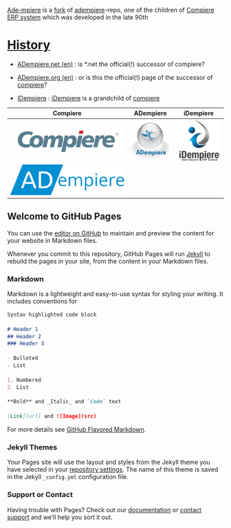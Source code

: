 [Ade-mpiere](https://github.com/klst-de/adempiere) is a [fork](https://en.wikipedia.org/wiki/Fork_(software_development)) of  [adempiere](https://github.com/adempiere/adempiere)-repo, one of the children of [Compiere ERP system](https://en.wikipedia.org/wiki/Compiere) which was developed in the late 90th

# [History](https://en.wikipedia.org/wiki/IDempiere#History)

* [ADempiere.net (en)](https://klst-de.github.io/adempiere/) : is *.net the official(!) successor of compiere?

* [ADempiere.org (en)](http://adempiere.org/site/) : or is this the official(!) page of the successor of [compiere](http://www.compiere.com/company/history.php)?
 
* [IDempiere](https://en.wikipedia.org/wiki/IDempiere) : [iDempiere](http://www.idempiere.org/) is a grandchild of [compiere](http://www.compiere.com/svn/)

Compiere | ADempiere             | iDempiere  
-------- | --------------------- | ---------
![Compiere](images/CompiereLogo.jpg) | ![ADempiere.org Logo](images/AdempiereLogo.png) | ![idempiere.org Logo](images/IDempiereLogo.png)
| ![ADempiere.net Logo](images/Adempiere390.png) |              


## Welcome to GitHub Pages

You can use the [editor on GitHub](https://github.com/klst-de/de-mpiere/edit/master/README.md) to maintain and preview the content for your website in Markdown files.

Whenever you commit to this repository, GitHub Pages will run [Jekyll](https://jekyllrb.com/) to rebuild the pages in your site, from the content in your Markdown files.

### Markdown

Markdown is a lightweight and easy-to-use syntax for styling your writing. It includes conventions for

```markdown
Syntax highlighted code block

# Header 1
## Header 2
### Header 3

- Bulleted
- List

1. Numbered
2. List

**Bold** and _Italic_ and `Code` text

[Link](url) and ![Image](src)
```

For more details see [GitHub Flavored Markdown](https://guides.github.com/features/mastering-markdown/).

### Jekyll Themes

Your Pages site will use the layout and styles from the Jekyll theme you have selected in your [repository settings](https://github.com/klst-de/de-mpiere/settings). The name of this theme is saved in the Jekyll `_config.yml` configuration file.

### Support or Contact

Having trouble with Pages? Check out our [documentation](https://help.github.com/categories/github-pages-basics/) or [contact support](https://github.com/contact) and we’ll help you sort it out.
